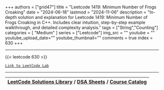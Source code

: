 
+++
authors = ["grid47"]
title = "Leetcode 1419: Minimum Number of Frogs Croaking"
date = "2024-06-18"
lastmod = "2024-11-06"
description = "In-depth solution and explanation for Leetcode 1419: Minimum Number of Frogs Croaking in C++. Includes clear intuition, step-by-step example walkthrough, and detailed complexity analysis."
tags = ["String","Counting"]
categories = [
    "Medium"
]
series = ["Leetcode"]
img_src = ""
youtube = ""
youtube_upload_date=""
youtube_thumbnail=""
comments = true
index = 630
+++



---
{{< leetcode 630 >}}

[`Link to LeetCode Lab`](https://leetcode.com/problems/minimum-number-of-frogs-croaking/description/)

---

| [LeetCode Solutions Library](https://grid47.xyz/leetcode/) / [DSA Sheets](https://grid47.xyz/sheets/) / [Course Catalog](https://grid47.xyz/courses/) |
| --- |
